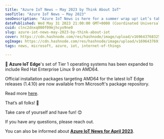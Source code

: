 ```yaml
---
title: "Azure IoT News – May 2023 by Think About IoT"
seoTitle: "Azure IoT News – May 2023"
seoDescription: "Azure IoT News is here for a summer wrap up! Let’s take a look at the news of May 2023 together."
datePublished: Wed May 31 2023 21:00:00 GMT+0000 (Coordinated Universal Time)
cuid: clnc2dnxq000f09mjhcyo9ne0
slug: azure-iot-news-may-2023-by-think-about-iot
cover: https://cdn.hashnode.com/res/hashnode/image/upload/v1696437683255/b821963f-54fe-48a5-857e-2073827c2cbc.png
ogImage: https://cdn.hashnode.com/res/hashnode/image/upload/v1696437691360/7bed6c18-dccc-4fa5-aab2-480d2529ba32.png
tags: news, microsoft, azure, iot, internet-of-things

---
```


🔸 **Azure IoT Edge**'s set of Tier 1 operating systems has been expanded to include Red Hat Enterprise Linux 9 on AMD64.

Official installation packages targeting AMD64 for the latest IoT Edge releases (1.4.10) are now available from Microsoft's package repository.

Read more [here](https://azure.microsoft.com/en-gb/updates/general-availability-azure-iot-edge-supports-rhel-9/?wt.mc_id=studentamb_3012).

That’s all folks! 👋

Take care of yourself and have fun! 😊

If you have any questions, please reach out.

You can also be informed about [**Azure IoT News for April 2023**](https://www.thinkaboutiot.com/index.php/2023/05/02/azure-iot-news-april-2023-by-think-about-iot/).